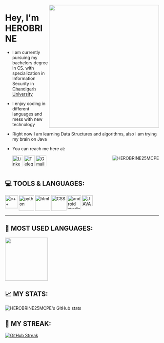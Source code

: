 <p align="right">
  <img src ="https://media1.giphy.com/media/naiatn5LxTOsU/giphy.gif?cid=ecf05e47a50ejvp8g2gdymgech3iyafg3rsp9n71cdywis5n&rid=giphy.gif&ct=g" width = "360" height = "400" align = "right">
  </p>

# Hey, I'm HEROBRINE

- I am currently pursuing my bachelors degree in CS. with specialization in Information Security in [Chandigarh University](https://www.cuchd.in/)
- I enjoy coding in different languages and mess with new technology
- Right now I am learning Data Structures and algorithms, also I am trying my brain on Java
- You can reach me here at:
  
  <a href="https://www.linkedin.com/in/abhay-tomer-65843b1a0/" target="_blank">
  <img align="left" alt="Linkedin " width="35px" src="https://cdn-icons.flaticon.com/png/512/1377/premium/1377213.png?token=exp=1647169400~hmac=252cae58bc11ff2a6096f42a403a9f96" />
  </a>
    
    <a href="https://t.me/HEROBRINE25MCPE" target="_blank">
  <img align="left" alt="Telegram" width="35px" src="https://image.flaticon.com/icons/png/512/906/906377.png" />
  </a>
  
    <a href="mailto:imherobrine25@gmail.com" target="_blank">
  <img align="left" alt="Gmail" width="35px" src="https://image.flaticon.com/icons/png/512/732/732200.png" />
  </a>
  
<p align="right"> <img src="https://komarev.com/ghpvc/?username=HEROBRINE25MCPE&label=Profile%20views&color=0e75b6&style=flat" alt="HEROBRINE25MCPE"/> </p>

<br>

## 💻 TOOLS & LANGUAGES:

<img align="left" src ="https://upload.wikimedia.org/wikipedia/commons/thumb/1/18/ISO_C%2B%2B_Logo.svg/1200px-ISO_C%2B%2B_Logo.svg.png" alt="c++" width="42px">
<img align="left" src ="https://image.flaticon.com/icons/png/512/2721/2721287.png" alt="python" width="50px">
<img align="left" src ="https://image.flaticon.com/icons/png/512/888/888859.png" alt="html" width="50px">
<img align="left" src ="https://image.flaticon.com/icons/png/512/888/888847.png" alt="CSS" width="50px">
<img align="left" src ="https://upload.wikimedia.org/wikipedia/commons/thumb/e/e3/Android_Studio_Icon_%282014-2019%29.svg/512px-Android_Studio_Icon_%282014-2019%29.svg.png" alt="android studios" width="45px">
<img align="left" src ="https://upload.wikimedia.org/wikipedia/pt/3/30/Java_programming_language_logo.svg" alt="JAVA" width = "35px"> 
<br><br><br>
<hr>


## 📙 MOST USED LANGUAGES:
 <img src ="https://github-readme-stats.vercel.app/api/top-langs/?username=HEROBRINE25MCPE&theme=prussian&layout=compact" height = "140">

## 📈 MY STATS:
![HEROBRINE25MCPE's GitHub stats](https://github-readme-stats.vercel.app/api?username=HEROBRINE25MCPE&show_icons=true&theme=prussian&layout=compact)

## 🎇 MY STREAK:
[![GitHub Streak](https://github-readme-streak-stats.herokuapp.com/?user=HEROBRINE25MCPE&theme=prussian)](https://git.io/streak-stats)

